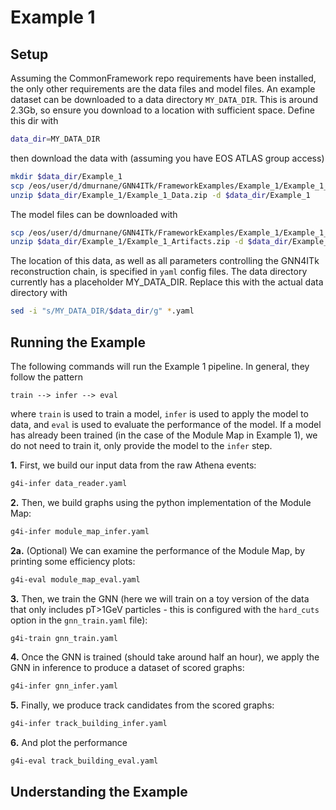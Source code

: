 # Example 1

## Setup

Assuming the CommonFramework repo requirements have been installed, the only other requirements are the data files and model files. An example dataset can be downloaded to a data directory `MY_DATA_DIR`. This is around 2.3Gb, so ensure you download to a location with sufficient space. Define this dir with
```bash
data_dir=MY_DATA_DIR
```
then download the data with (assuming you have EOS ATLAS group access)
```bash
mkdir $data_dir/Example_1
scp /eos/user/d/dmurnane/GNN4ITk/FrameworkExamples/Example_1/Example_1_Data.zip $data_dir/Example_1/
unzip $data_dir/Example_1/Example_1_Data.zip -d $data_dir/Example_1
```
The model files can be downloaded with
```bash
scp /eos/user/d/dmurnane/GNN4ITk/FrameworkExamples/Example_1/Example_1_Artifacts.zip $data_dir/Example_1/
unzip $data_dir/Example_1/Example_1_Artifacts.zip -d $data_dir/Example_1
```
The location of this data, as well as all parameters controlling the GNN4ITk reconstruction chain, is specified in `yaml` config files. The data directory currently has a placeholder MY_DATA_DIR. Replace this with the actual data directory with
```bash
sed -i "s/MY_DATA_DIR/$data_dir/g" *.yaml
```

## Running the Example

The following commands will run the Example 1 pipeline. In general, they follow the pattern
```
train --> infer --> eval
``` 
where `train` is used to train a model, `infer` is used to apply the model to data, and `eval` is used to evaluate the performance of the model. If a model has already been trained (in the case of the Module Map in Example 1), we do not need to train it, only provide the model to the `infer` step.

**1.** First, we build our input data from the raw Athena events:
```bash
g4i-infer data_reader.yaml
```

**2.** Then, we build graphs using the python implementation of the Module Map:
```bash
g4i-infer module_map_infer.yaml
```

**2a.** (Optional) We can examine the performance of the Module Map, by printing some efficiency plots:
```bash
g4i-eval module_map_eval.yaml
```

**3.** Then, we train the GNN (here we will train on a toy version of the data that only includes pT>1GeV particles - this is configured with the `hard_cuts` option in the `gnn_train.yaml` file):
```bash
g4i-train gnn_train.yaml
```

**4.** Once the GNN is trained (should take around half an hour), we apply the GNN in inference to produce a dataset of scored graphs:
```bash
g4i-infer gnn_infer.yaml
```

**5.** Finally, we produce track candidates from the scored graphs:
```bash
g4i-infer track_building_infer.yaml
```

**6.** And plot the performance
```bash
g4i-eval track_building_eval.yaml
```

## Understanding the Example

